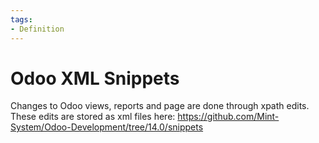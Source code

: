 ```yaml
---
tags:
- Definition
---
```

# Odoo XML Snippets

Changes to Odoo views, reports and page are done through xpath edits. These edits are stored as xml files here: <https://github.com/Mint-System/Odoo-Development/tree/14.0/snippets>
